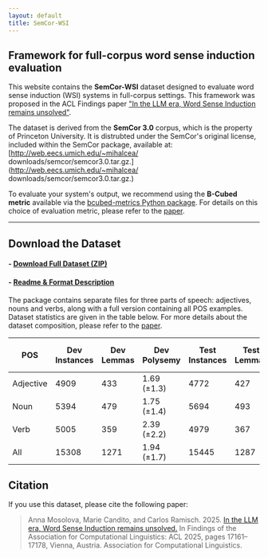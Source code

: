 ```yaml
---
layout: default
title: SemCor-WSI
---
```


## Framework for full-corpus word sense induction evaluation

This website contains the **SemCor-WSI** dataset designed to evaluate word sense induction (WSI) systems in full-corpus settings. This framework was proposed in the ACL Findings paper ["In the LLM era, Word Sense Induction remains unsolved"](https://aclanthology.org/2025.findings-acl.882.pdf).

The dataset is derived from the **SemCor 3.0** corpus, which is the property of Princeton University. It is distrubted under the SemCor's original license, included within the SemCor package, available at:  [http://web.eecs.umich.edu/~mihalcea/ downloads/semcor/semcor3.0.tar.gz.](http://web.eecs.umich.edu/~mihalcea/ downloads/semcor/semcor3.0.tar.gz.)

To evaluate your system's output, we recommend using the **B-Cubed metric** available via the [bcubed-metrics Python package](https://pypi.org/project/bcubed/). For details on this choice of evaluation metric, please refer to the [paper](https://aclanthology.org/2025.findings-acl.882.pdf).

---

## Download the Dataset

#### - [Download Full Dataset (ZIP)](/files/dataset.zip)
#### - [Readme & Format Description](/files/README.txt)


The package contains separate files for three parts of speech: adjectives, nouns and verbs, along with a full version containing all POS examples. Dataset statistics are given in the table below. For more details about the dataset composition, please refer to the [paper](https://aclanthology.org/2025.findings-acl.882.pdf).

| POS  | Dev Instances | Dev Lemmas | Dev Polysemy | Test Instances | Test Lemmas | Test Polysemy | Full SemCor Polysemy |
|------|-----------|----------|--------------|------------|-----------|----------------|------------------|
| Adjective  | 4909      | 433      | 1.69 (±1.3)   | 4772       | 427       | 1.69 (±1.2)     | 1.64 (±1.2)       |
| Noun | 5394      | 479      | 1.75 (±1.4)   | 5694       | 493       | 1.73 (±1.4)     | 1.71 (±1.4)       |
| Verb | 5005      | 359      | 2.39 (±2.2)   | 4979       | 367       | 2.36 (±2.4)     | 2.34 (±2.5)       |
| All  | 15308     | 1271     | 1.94 (±1.7)   | 15445      | 1287      | 1.91 (±1.7)     | 2.10 (±2.2)       |


## Citation

If you use this dataset, please cite the following paper:

> Anna Mosolova, Marie Candito, and Carlos Ramisch. 2025. [In the LLM era, Word Sense Induction remains unsolved.](https://aclanthology.org/2025.findings-acl.882.pdf) In Findings of the Association for Computational Linguistics: ACL 2025, pages 17161–17178, Vienna, Austria. Association for Computational Linguistics.
